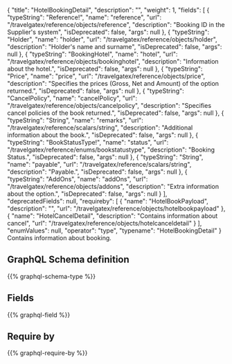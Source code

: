 {
  "title": "HotelBookingDetail",
  "description": "",
  "weight": 1,
  "fields": [
    {
      "typeString": "Reference!",
      "name": "reference",
      "url": "/travelgatex/reference/objects/reference",
      "description": "Booking ID in the Supplier's system",
      "isDeprecated": false,
      "args": null
    },
    {
      "typeString": "Holder",
      "name": "holder",
      "url": "/travelgatex/reference/objects/holder",
      "description": "Holder's name and surname",
      "isDeprecated": false,
      "args": null
    },
    {
      "typeString": "BookingHotel",
      "name": "hotel",
      "url": "/travelgatex/reference/objects/bookinghotel",
      "description": "Information about the hotel.",
      "isDeprecated": false,
      "args": null
    },
    {
      "typeString": "Price",
      "name": "price",
      "url": "/travelgatex/reference/objects/price",
      "description": "Specifies the prices (Gross, Net and Amount) of the option returned.",
      "isDeprecated": false,
      "args": null
    },
    {
      "typeString": "CancelPolicy",
      "name": "cancelPolicy",
      "url": "/travelgatex/reference/objects/cancelpolicy",
      "description": "Specifies cancel policies of the book returned.",
      "isDeprecated": false,
      "args": null
    },
    {
      "typeString": "String",
      "name": "remarks",
      "url": "/travelgatex/reference/scalars/string",
      "description": "Additional information about the book.",
      "isDeprecated": false,
      "args": null
    },
    {
      "typeString": "BookStatusType!",
      "name": "status",
      "url": "/travelgatex/reference/enums/bookstatustype",
      "description": "Booking Status.",
      "isDeprecated": false,
      "args": null
    },
    {
      "typeString": "String",
      "name": "payable",
      "url": "/travelgatex/reference/scalars/string",
      "description": "Payable.",
      "isDeprecated": false,
      "args": null
    },
    {
      "typeString": "AddOns",
      "name": "addOns",
      "url": "/travelgatex/reference/objects/addons",
      "description": "Extra information about the option.",
      "isDeprecated": false,
      "args": null
    }
  ],
  "deprecatedFields": null,
  "requireby": [
    {
      "name": "HotelBookPayload",
      "description": "",
      "url": "/travelgatex/reference/objects/hotelbookpayload"
    },
    {
      "name": "HotelCancelDetail",
      "description": "Contains information about cancel",
      "url": "/travelgatex/reference/objects/hotelcanceldetail"
    }
  ],
  "enumValues": null,
  "operator": "type",
  "typename": "HotelBookingDetail"
}
Contains information about booking.
## GraphQL Schema definition

{{% graphql-schema-type %}}

## Fields

{{% graphql-field %}}

## Require by

{{% graphql-require-by %}}
